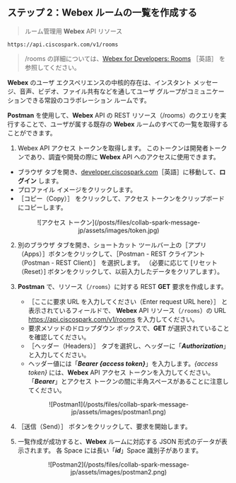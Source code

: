 ## ステップ 2：**Webex** ルームの一覧を作成する

> ルーム管理用 **Webex** API リソース
```shell
https://api.ciscospark.com/v1/rooms
```

> /rooms の詳細については、<a href="https://developer.ciscospark.com/resource-rooms.html?utm_source=Llab1&utm_medium=step2&utm_campaign=spark" target="\_blank">Webex for Developers: Rooms</a> ［英語］ を参照してください。

**Webex** のユーザ エクスペリエンスの中核的存在は、インスタント メッセージ、音声、ビデオ、ファイル共有などを通してユーザ グループがコミュニケーションできる常設のコラボレーション ルームです。

**Postman** を使用して、**Webex** API の REST リソース（/rooms）のクエリを実行することで、ユーザが属する既存の **Webex** ルームのすべての一覧を取得することができます。

1. Webex API アクセス トークンを取得します。  このトークンは開発者トークンであり、調査や開発の際に **Webex** API へのアクセスに使用できます。
  * ブラウザ タブを開き、[developer.ciscospark.com](https://developer.ciscospark.com/?utm_source=Llab1&utm_medium=step2&utm_campaign=spark)［英語］に移動して、**ログイン** します。
  * プロファイル イメージをクリックします。
  * ［コピー（Copy）］ をクリックして、アクセス トークンをクリップボードにコピーします。
<div align="center">![アクセス トークン](/posts/files/collab-spark-message-jp/assets/images/token.jpg)</div>

2. 別のブラウザ タブを開き、ショートカット ツールバー上の［アプリ（Apps）］ボタンをクリックして、［Postman - REST クライアント（Postman - REST Client）］ を選択します。  （必要に応じて [リセット（Reset）] ボタンをクリックして、以前入力したデータをクリアします）。

3. **Postman** で、リソース（`/rooms`）に対する REST **GET** 要求を作成します。
    * ［ここに要求 URL を入力してください（Enter request URL here）］ と表示されているフィールドで、 **Webex** API リソース（`/rooms`）の URL https://api.ciscospark.com/v1/rooms を入力してください。
    * 要求メソッドのドロップダウン ボックスで、**GET** が選択されていることを確認してください。
    * ［ヘッダー（Headers）］ タブを選択し、ヘッダーに「***Authorization***」と入力してください。
    * ヘッダー値には「***Bearer {access token}***」を入力します。*{access token}* には、**Webex** API アクセス トークンを入力してください。    「***Bearer***」とアクセス トークンの間に半角スペースがあることに注意してください。
<div align="center">![Postman1](/posts/files/collab-spark-message-jp/assets/images/postman1.png)</div>

4. ［送信（Send）］ ボタンをクリックして、要求を開始します。

5. 一覧作成が成功すると、**Webex** ルームに対応する JSON 形式のデータが表示されます。  各 Space には長い「***id***」Space 識別子があります。
<div align="center">![Postman2](/posts/files/collab-spark-message-jp/assets/images/postman2.png)</div>
